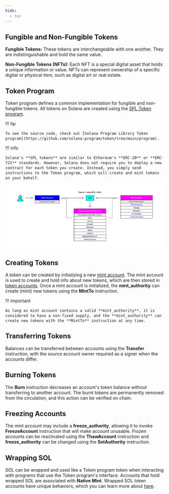 ```yaml
---
hide:
  - toc
---
```


<h2>Fungible and Non-Fungible Tokens</h2>

**Fungible Tokens:** These tokens are interchangeable with one another. They are indistinguishable and hold the same value.

**Non-Fungible Tokens (NFTs):** Each NFT is a special digital asset that holds a unique information or value. NFTs can represent ownership of a specific digital or physical item, such as digital art or real estate.

<h2>Token Program</h2>

Token program defines a common implementation for fungible and non-fungible tokens. All tokens on Solana are created using the [SPL Token program](https://spl.solana.com/token).

!!! tip

    To see the source code, check out [Solana Program Library Token program](https://github.com/solana-program/token/tree/main/program).


!!! info

    Solana's **SPL tokens** are similar to Ethereum's **ERC-20** or **ERC-721** standards. However, Solana does not require you to deploy a new contract for each token you create. Instead, you simply send instructions to the Token program, which will create and mint tokens on your behalf.

![Blockchain](../images/token_program.png)

<h2>Creating Tokens</h2>

A token can be created by initializing a new [mint account](./mint-account.md). The mint account is used to create and hold info about new tokens, which are then stored in [token accounts](./token-account.md). Once a mint account is initialized, the **mint_authority** can create (mint) new tokens using the **MintTo** instruction.

!!! important

    As long as mint account contains a valid **mint_authority**, it is considered to have a non-fixed supply, and the **mint_authority** can create new tokens with the **MintTo** instruction at any time.

<h2>Transferring Tokens</h2>

Balances can be transferred between accounts using the **Transfer** instruction, with the source account owner required as a signer when the accounts differ.

<h2>Burning Tokens</h2>

The **Burn** instruction decreases an account's token balance without transferring to another account. The burnt tokens are permanently removed from the circulation, and this action can be verified on chain.

<h2>Freezing Accounts</h2>

The mint account may include a **freeze_authority**, allowing it to invoke **FreezeAccount** instruction that will make account unusable. Frozen accounts can be reactivated using the **ThawAccount** instruction and **freeze_authority** can be changed using the **SetAuthority** instruction.

<h2>Wrapping SOL</h2>

SOL can be wrapped and used like a Token program token when interacting with programs that use the Token program's interface. Accounts that hold wrapped SOL are associated with **Native Mint**. Wrapped SOL token accounts have unique behaviors, which you can learn more about [here](https://spl.solana.com/token#wrapping-sol).
